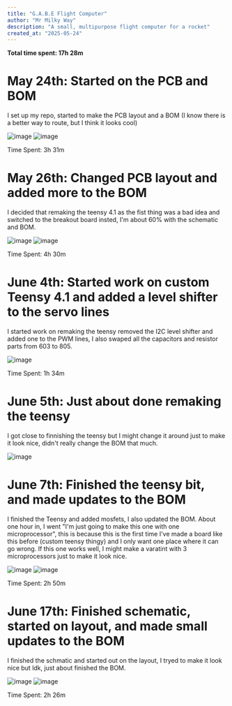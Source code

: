 ```yaml
---
title: "G.A.B.E Flight Computer"
author: "Mr Milky Way"
description: "A small, multipurpose flight computer for a rocket"
created_at: "2025-05-24"
---
```


**Total time spent: 17h 28m**

# May 24th: Started on the PCB and BOM

I set up my repo, started to make the PCB layout and a BOM (I know there is a better way to route, but I think it looks cool)

![image](https://github.com/user-attachments/assets/e1cfb908-786a-4349-bd8b-50d1a7c41822)
![image](https://github.com/user-attachments/assets/d7e804e1-d2f0-4dbb-a574-347b23a1bcc8)

Time Spent: 3h 31m

# May 26th: Changed PCB layout and added more to the BOM

I decided that remaking the teensy 4.1 as the fist thing was a bad idea and switched to the breakout board insted, I'm about 60% with the schematic and BOM.

![image](https://github.com/user-attachments/assets/5a024d62-abf4-496a-a97e-397e432c8146)
![image](https://github.com/user-attachments/assets/f2039d96-81aa-45e6-b314-f45918462d98)

Time Spent: 4h 30m


# June 4th: Started work on custom Teensy 4.1 and added a level shifter to the servo lines

I started work on remaking the teensy removed the I2C level shifter and added one to the PWM lines, I also swaped all the capacitors and resistor parts from 603 to 805.

![image](https://github.com/user-attachments/assets/2f90d29a-6e22-4c33-8126-c24dbecc67df)


Time Spent: 1h 34m


# June 5th: Just about done remaking the teensy

I got close to finnishing the teensy but I might change it around just to make it look nice, didn't really change the BOM that much.

![image](https://github.com/user-attachments/assets/d6cfb741-c46a-4dc6-b9de-6e1062843f7d)


# June 7th: Finished the teensy bit, and made updates to the BOM

I finished the Teensy and added mosfets, I also updated the BOM. About one hour in, I went "I'm just going to make this one with one microprocessor", this is because this is the first time I've made a board like this before (custom teensy thingy) and I only want one place where it can go wrong. If this one works well, I might make a varatint with 3 microprocessors just to make it look nice.

![image](https://github.com/user-attachments/assets/42d1e633-0bd9-4154-b1a1-db957fda81f2)
![image](https://github.com/user-attachments/assets/90a2a3a7-22d3-45df-9ede-903d691fa4c4)


Time Spent: 2h 50m

# June 17th: Finished schematic, started on layout, and made small updates to the BOM

I finished the schmatic and started out on the layout, I tryed to make it look nice but ldk, just about finished the BOM.

![image](https://github.com/user-attachments/assets/e238d038-1c44-47b0-b568-c51ce268f54c)
![image](https://github.com/user-attachments/assets/6f30ba93-d7e8-4773-b7d0-bdf9e48c7c29)


Time Spent: 2h 26m
